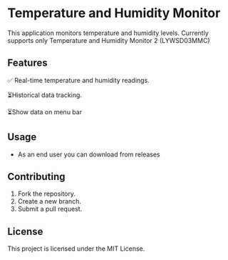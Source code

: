 # Temperature and Humidity Monitor

This application monitors temperature and humidity levels. Currently supports only Temperature and Humidity Monitor 2 (LYWSD03MMC)

## Features
✅ Real-time temperature and humidity readings.

⏳Historical data tracking.

⏳Show data on menu bar

## Usage
- As an end user you can download from releases

## Contributing
1. Fork the repository.
2. Create a new branch.
3. Submit a pull request.

## License
This project is licensed under the MIT License.

